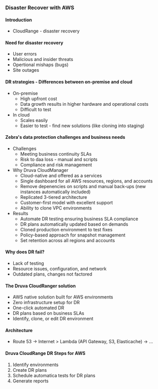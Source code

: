 ### Disaster Recover with AWS

#### Introduction
* CloudRange - disaster recovery

#### Need for disaster recovery
* User errors
* Malicious and insider threats
* Opertional mishaps (bugs)
* Site outages

#### DR strategies - Differences between on-premise and cloud
* On-premise
    * High upfront cost
    * Data growth results in higher hardware and operational costs
    * Difficult to test
* In cloud
    * Scales easily
    * Easier to test - find new solutions (like cloning into staging)

#### Zebra's data protection challenges and business needs
* Challenges
    * Meeting business continuity SLAs
    * Risk to daa loss - manual and scripts
    * Compliance and risk management
* Why Druva CloudManager
    * Cloud-native and offered as a services
    * Single dashboard for all AWS resources, regions, and accounts
    * Remove depenencies on scripts and manual back-ups (new instances automatically included)
    * Replicated 3-tiered architecture
    * Customer-first model with excellent support
    * Ability to clone VPC environments
* Results
    * Automate DR testing ensuring business SLA compliance
    * DR plans automatically updated based on demands
    * Cloned production environment to test fixes
    * Policy-based approach for snapshot management
    * Set retention across all regions and accounts

#### Why does DR fail?
* Lack of testing
* Resource issues, configuration, and network
* Outdated plans, changes not factored

#### The Druva CloudRanger solution
* AWS native solution built for AWS environments
* Zero infrastructure setup for DR
* One-click automated DR
* DR plans based on business SLAs
* Identify, clone, or edit DR environment

#### Architecture
* Route 53 -> Internet > Lambda (API Gateway, S3, Elasticache)  -> ...

#### Druva CloudRange DR Steps for AWS
1. Identify environments
2. Create DR plans
3. Schedule automatica tests for DR plans
4. Generate reports
